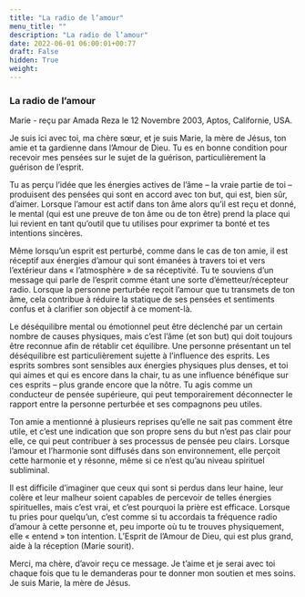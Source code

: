```yaml
---
title: "La radio de l’amour"
menu_title: ""
description: "La radio de l’amour"
date: 2022-06-01 06:00:01+00:77
draft: False
hidden: True
weight:
---
```

### La radio de l’amour

Marie - reçu par Amada Reza le 12 Novembre 2003, Aptos, Californie, USA.

Je suis ici avec toi, ma chère sœur, et je suis Marie, la mère de Jésus, ton amie et ta gardienne dans l’Amour de Dieu. Tu es en bonne condition pour recevoir mes pensées sur le sujet de la guérison, particulièrement la guérison de l’esprit.

Tu as perçu l’idée que les énergies actives de l’âme – la vraie partie de toi – produisent des pensées qui sont en accord avec ton but, qui est, bien sûr, d’aimer. Lorsque l’amour est actif dans ton âme alors qu’il est reçu et donné, le mental (qui est une preuve de ton âme ou de ton être) prend la place qui lui revient en tant qu’outil que tu utilises pour exprimer ta bonté et tes intentions sincères.

Même lorsqu’un esprit est perturbé, comme dans le cas de ton amie, il est réceptif aux énergies d’amour qui sont émanées à travers toi et vers l’extérieur dans « l’atmosphère » de sa réceptivité. Tu te souviens d’un message qui parle de l’esprit comme étant une sorte d’émetteur/récepteur radio. Lorsque la personne perturbée reçoit l’amour que tu transmets de ton âme, cela contribue à réduire la statique de ses pensées et sentiments confus et à clarifier son objectif à ce moment-là.

Le déséquilibre mental ou émotionnel peut être déclenché par un certain nombre de causes physiques, mais c’est l’âme (et son but) qui doit toujours être reconnue afin de rétablir cet équilibre. Une personne présentant un tel déséquilibre est particulièrement sujette à l’influence des esprits. Les esprits sombres sont sensibles aux énergies physiques plus denses, et toi qui aimes et qui es encore dans la chair, tu as une influence bénéfique sur ces esprits – plus grande encore que la nôtre. Tu agis comme un conducteur de pensée supérieure, qui peut temporairement déconnecter le rapport entre la personne perturbée et ses compagnons peu utiles.

Ton amie a mentionné à plusieurs reprises qu’elle ne sait pas comment être utile, et c’est une indication que son propre sens du but n’est pas clair pour elle, ce qui peut contribuer à ses processus de pensée peu clairs. Lorsque l’amour et l’harmonie sont diffusés dans son environnement, elle perçoit cette harmonie et y résonne, même si ce n’est qu’au niveau spirituel subliminal.

Il est difficile d’imaginer que ceux qui sont si perdus dans leur haine, leur colère et leur malheur soient capables de percevoir de telles énergies spirituelles, mais c’est vrai, et c’est pourquoi la prière est efficace. Lorsque tu pries pour quelqu’un, c’est comme si tu accordais ta fréquence radio d’amour à cette personne et, peu importe où tu te trouves physiquement, elle « entend » ton intention. L’Esprit de l’Amour de Dieu, qui est plus grand, aide à la réception (Marie sourit).

Merci, ma chère, d’avoir reçu ce message. Je t’aime et je serai avec toi chaque fois que tu le demanderas pour te donner mon soutien et mes soins. Je suis Marie, la mère de Jésus.